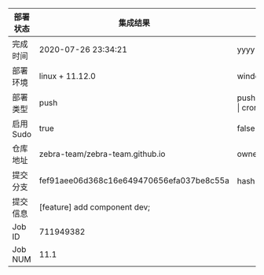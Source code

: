 部署状态 | 集成结果 | 参考值
---|---|---
完成时间 | 2020-07-26 23:34:21 | yyyy-mm-dd hh:mm:ss
部署环境 | linux + 11.12.0 | window \| linux + stable
部署类型 | push | push \| pull_request \| api \| cron
启用Sudo | true | false \| true
仓库地址 | zebra-team/zebra-team.github.io | owner_name/repo_name
提交分支 | fef91aee06d368c16e649470656efa037be8c55a | hash 16位
提交信息 | [feature] add component dev; |
Job ID   | 711949382 |
Job NUM  | 11.1 |
